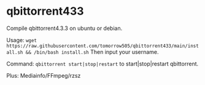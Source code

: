 # qbittorrent433
Compile qbittorrent4.3.3 on ubuntu or debian.


Usage:
`wget https://raw.githubusercontent.com/tomorrow505/qbittorrent433/main/install.sh && /bin/bash install.sh`
Then input your username.

Command:
`qbittorrent start|stop|restart` to start|stop|restart qbittorrent.

Plus: Mediainfo/FFmpeg/rzsz
